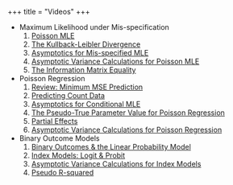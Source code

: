 +++
title = "Videos"
+++

* Maximum Likelihood under Mis-specification
    1. [Poisson MLE](https://expl.ai/CHAKTHR)
    2. [The Kullback-Leibler Divergence](https://expl.ai/REZKTJY)
    3. [Asymptotics for Mis-specified MLE](https://expl.ai/MRVFZMR)
    4. [Asymptotic Variance Calculations for Poisson MLE](https://expl.ai/TZBUFGU)
    5. [The Information Matrix Equality](https://expl.ai/MDCWESE)
* Poisson Regression
    1. [Review: Minimum MSE Prediction](https://expl.ai/YZFFBCH)
    2. [Predicting Count Data](https://expl.ai/AUEJLRB)
    3. [Asymptotics for Conditional MLE](https://expl.ai/SUDPHVT)
    4. [The Pseudo-True Parameter Value for Poisson Regression](https://expl.ai/FCSUTGZ)
    5. [Partial Effects](https://expl.ai/KRJBUDF)
    6. [Asymptotic Variance Calculations for Poisson Regression](https://expl.ai/RCDDGQV)
* Binary Outcome Models
    1. [Binary Outcomes & the Linear Probability Model](https://expl.ai/XSLDYZE)
    2. [Index Models: Logit & Probit](https://expl.ai/ZULFNLF)
    3. [Asymptotic Variance Calculations for Index Models](https://expl.ai/KAHUPJN)
    4. [Pseudo R-squared](https://expl.ai/ANETTMF)
